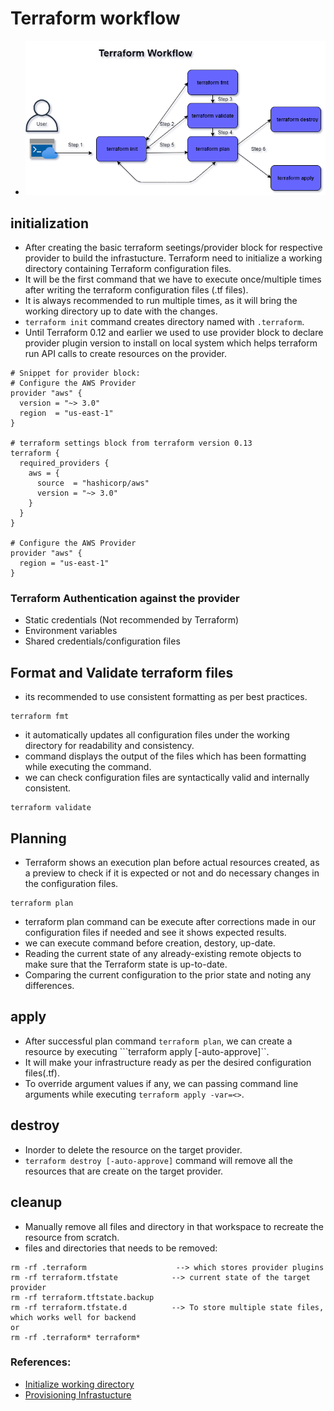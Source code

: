 # Terraform workflow

- ![workflow](../src/images/terraform-workflow.png)

## initialization
- After creating the basic terraform seetings/provider block for respective provider to build the infrastucture. Terraform need to initialize a working directory containing Terraform configuration files.
- It will be the first command that we have to execute once/multiple times after writing the terraform configuration files (.tf files).
- It is always recommended to run multiple times, as it will bring the working directory up to date with the changes.
- ```terraform init``` command creates directory named with ```.terraform```.
- Until Terraform 0.12 and earlier we used to use provider block to declare provider plugin version to install on local system which helps terraform run API calls to create resources on the provider.
```
# Snippet for provider block:
# Configure the AWS Provider
provider "aws" {
  version = "~> 3.0"
  region  = "us-east-1"
}

# terraform settings block from terraform version 0.13
terraform {
  required_providers {
    aws = {
      source  = "hashicorp/aws"
      version = "~> 3.0"
    }
  }
}

# Configure the AWS Provider
provider "aws" {
  region = "us-east-1"
}
```
### Terraform Authentication against the provider
- Static credentials (Not recommended by Terraform)
- Environment variables
- Shared credentials/configuration files

## Format and Validate terraform files
- its recommended to use consistent formatting as per best practices.
```
terraform fmt
```
- it automatically updates all configuration files under the working directory for readability and consistency.
- command displays the output of the files which has been formatting while executing the command.
- we can check configuration files are syntactically valid and internally consistent.
```
terraform validate
```

## Planning
- Terraform shows an execution plan before actual resources created, as a preview to check if it is expected or not and do necessary changes in the configuration files.
```
terraform plan
```
- terraform plan command can be execute after corrections made in our configuration files if needed and see it shows expected results.
- we can execute command before creation, destory, up-date.
- Reading the current state of any already-existing remote objects to make sure that the Terraform state is up-to-date.
- Comparing the current configuration to the prior state and noting any differences.

## apply
- After successful plan command ```terraform plan```, we can create a resource by executing ```terraform apply [-auto-approve]``.
- It will make your infrastructure ready as per the desired configuration files(.tf).
- To override argument values if any, we can passing command line arguments while executing ```terraform apply -var=<>```.

## destroy
- Inorder to delete the resource on the target provider.
- ```terraform destroy [-auto-approve]``` command will remove all the resources that are create on the target provider.

## cleanup
- Manually remove all files and directory in that workspace to recreate the resource from scratch.
- files and directories that needs to be removed:
```
rm -rf .terraform                    --> which stores provider plugins
rm -rf terraform.tfstate            --> current state of the target provider
rm -rf terraform.tftstate.backup
rm -rf terraform.tfstate.d          --> To store multiple state files, which works well for backend
or
rm -rf .terraform* terraform*
```

### References:
- [Initialize working directory](https://www.terraform.io/docs/cli/init/index.html)
- [Provisioning Infrastucture](https://www.terraform.io/docs/cli/run/index.html)